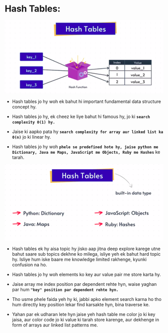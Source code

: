 # Hash Tables:

![Hash Tables representation](../images/HashTables.png)


* Hash tables jo hy woh ek bahut hi important fundamental data structure concept hy.

* Hash tables jo hy, ek cheez ke liye bahut hi famous hy, jo ki **`search complexity 0(1) hy.`**

* Jaise ki aapko pata hy **`search complexity for array aur linked list ka 0(n)`** jo ki linear hy.

* Hash tables jo hy woh **`phele se predefined hote hy, jaise python me Dictionary, Java me Maps, JavaScript me Objects, Ruby me Hashes`** ke tarah.

![How Hash Tables are predefined in differnet programming languages](../images/HashTablesInProgrammingLanguages.png)

* Hash tables ek hy aisa topic hy jisko aap jitna deep explore karege utne bahut saare sub topics dekhne ko milega, isliye yeh ek bahut hard topic hy. Isliye hum iske baare me knowledge limited rakhenge, kyunki confusion na ho.

* Hash tables jo hy woh elements ko key aur value pair me store karta hy.

* Jaise array me index position par dependent rehte hyn, waise yaghan par hum **`"key" position par dependent rehte hyn.`**

* Tho usme phele faida yeh hy ki, jabbi apko element search karna ho tho hum directly key position lekar find karsakte hyn, bina traverse ke.

* Yahan par ek udharan lete hyn jaise yeh hash table me color jo ki key jaisa, aur color code jo ki value ki tarah store karenge, aur dekhenge in form of arrays aur linked list patterns me.

